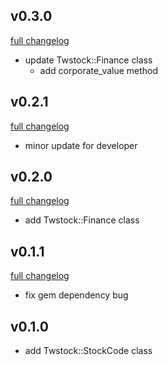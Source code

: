 ## v0.3.0
[full changelog](http://github.com/ysato5654/twstock-finance/compare/v0.2.1...v0.3.0)

* update Twstock::Finance class
    - add corporate_value method

## v0.2.1
[full changelog](http://github.com/ysato5654/twstock-finance/compare/v0.2.0...v0.2.1)

* minor update for developer

## v0.2.0
[full changelog](http://github.com/ysato5654/twstock-finance/compare/v0.1.1...v0.2.0)

* add Twstock::Finance class

## v0.1.1
[full changelog](http://github.com/ysato5654/twstock-finance/compare/v0.1.0...v0.1.1)

* fix gem dependency bug

## v0.1.0

* add Twstock::StockCode class
